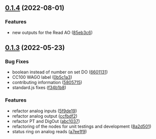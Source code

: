 ## [0.1.4](https://github.com/Iniationware/CC100-Node-Red/compare/v0.1.3...v0.1.4) (2022-08-01)


### Features

* new outputs for the Read AO ([85eb3c6](https://github.com/Iniationware/CC100-Node-Red/commit/85eb3c6e86089ab316ef7a0dd1b7c957d6445401))



## [0.1.3](https://github.com/Iniationware/CC100-Node-Red/compare/8a2d5012aac8c40a56e51eed38d5a551f0f8d941...v0.1.3) (2022-05-23)


### Bug Fixes

* boolean instead of number on set DO ([6601131](https://github.com/Iniationware/CC100-Node-Red/commit/6601131ed8c02410856130481c28c00e541de610))
* CC100 WAGO label ([0b5c1a3](https://github.com/Iniationware/CC100-Node-Red/commit/0b5c1a3d2f511015827d86b0454b2e283f8a7637))
* contributing information ([5805715](https://github.com/Iniationware/CC100-Node-Red/commit/58057153d8980ef48637345fdc6babd4be77dbf7))
* standard.js fixes ([f34b1b8](https://github.com/Iniationware/CC100-Node-Red/commit/f34b1b8cca2a62777c124a00a7b240bcd5c935bc))


### Features

* refactor analog inputs ([5f9de19](https://github.com/Iniationware/CC100-Node-Red/commit/5f9de19403cfd19c117cc8a33e59b6c146758537))
* refactor analog output  ([ccfbdf2](https://github.com/Iniationware/CC100-Node-Red/commit/ccfbdf236759c5b0cc27c3880a5a0a0af92adf31))
* refactor PT and DigOut ([abc1037](https://github.com/Iniationware/CC100-Node-Red/commit/abc103735b60015d51bc3c8ccfb0c237efb3cd53))
* refactoring of the nodes for unit testings and development ([8a2d501](https://github.com/Iniationware/CC100-Node-Red/commit/8a2d5012aac8c40a56e51eed38d5a551f0f8d941))
* status ring on analog reads ([a7ee1f9](https://github.com/Iniationware/CC100-Node-Red/commit/a7ee1f94ef5fdf90047b3f1a07d905d6ca0eed53))



